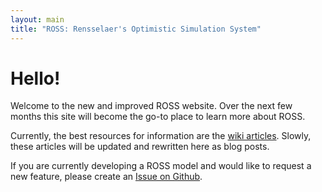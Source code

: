 ```yaml
---
layout: main
title: "ROSS: Rensselaer's Optimistic Simulation System"
---
```


# Hello!

Welcome to the new and improved ROSS website.
Over the next few months this site will become the go-to place to learn more about ROSS.

Currently, the best resources for information are the [wiki articles](http://github.com/ross-org/ROSS/wiki).
Slowly, these articles will be updated and rewritten here as blog posts.

If you are currently developing a ROSS model and would like to request a new feature, please create an [Issue on Github](http://github.com/ross-org/ROSS/issues).
